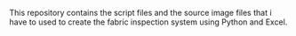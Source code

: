 This repository contains the script files and the source image files that i have to used to create the fabric inspection system using Python and Excel.
